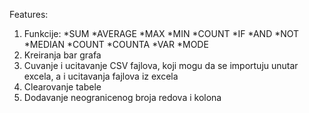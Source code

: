 Features:
1. Funkcije:
   *SUM
   *AVERAGE
   *MAX
   *MIN
   *COUNT
   *IF
   *AND
   *NOT
   *MEDIAN
   *COUNT
   *COUNTA
   *VAR
   *MODE
2. Kreiranja bar grafa
3. Cuvanje i ucitavanje CSV fajlova, koji mogu da se importuju unutar excela, a i ucitavanja fajlova iz excela
4. Clearovanje tabele
5. Dodavanje neogranicenog broja redova i kolona
